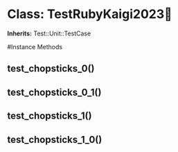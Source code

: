 # Class: TestRubyKaigi2023🥢
**Inherits:** Test::Unit::TestCase
    




#Instance Methods
## test_chopsticks_0() [](#method-i-test_chopsticks_0)

## test_chopsticks_0_1() [](#method-i-test_chopsticks_0_1)

## test_chopsticks_1() [](#method-i-test_chopsticks_1)

## test_chopsticks_1_0() [](#method-i-test_chopsticks_1_0)


